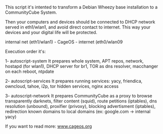This script it's intented to transform a Debian Wheezy base installation to a CommunityCube System.


Then your computers and devices should be connected to DHCP network served in eth1/wlan1, and avoid direct contact to internet. This way your devices and your digital life will be protected.



internal net (eth1/wlan1) - CageOS - internet (eth0/wlan09


 
Execution order it's:

1- autoscript-system
It prepares whole system, APT repos, network, hostapd (for wlan1), DHCP server for br1, TOR as dns resolver, macchanger on each reboot, ntpdate 

2- autoscript-services
It prepares running services: yacy, friendica, owncloud, tahoe, i2p, tor hidden services, nginx access

3- autoscript-network
It prepares CommunityCube as a proxy to browse transparently darknets, filter content (squid), route petitions (iptables), dns resolution (unbound), proxifier (privoxy), blocking advertisment (iptables), redirection known domains to local domains (ex: google.com -> internal yacy)


If you want to read more:  www.cageos.org
